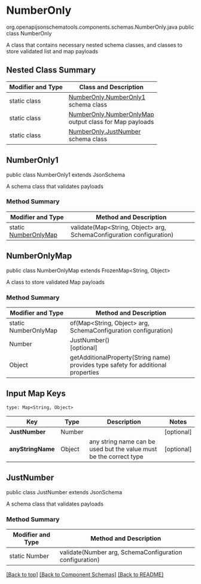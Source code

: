 # NumberOnly
org.openapijsonschematools.components.schemas.NumberOnly.java
public class NumberOnly

A class that contains necessary nested schema classes, and classes to store validated list and map payloads

## Nested Class Summary
| Modifier and Type | Class and Description |
| ----------------- | ---------------------- |
| static class | [NumberOnly.NumberOnly1](#numberonly1)<br> schema class |
| static class | [NumberOnly.NumberOnlyMap](#numberonlymap)<br> output class for Map payloads |
| static class | [NumberOnly.JustNumber](#justnumber)<br> schema class |

## NumberOnly1
public class NumberOnly1
extends JsonSchema

A schema class that validates payloads

### Method Summary
| Modifier and Type | Method and Description |
| ----------------- | ---------------------- |
| static [NumberOnlyMap](#numberonlymap) | validate(Map<String, Object> arg, SchemaConfiguration configuration) |

## NumberOnlyMap
public class NumberOnlyMap
extends FrozenMap<String, Object>

A class to store validated Map payloads

### Method Summary
| Modifier and Type | Method and Description |
| ----------------- | ---------------------- |
| static NumberOnlyMap | of(Map<String, Object> arg, SchemaConfiguration configuration) |
| Number | JustNumber()<br>[optional] |
| Object | getAdditionalProperty(String name)<br>provides type safety for additional properties |

## Input Map Keys
```
type: Map<String, Object>
```
Key | Type |  Description | Notes
------------ | ------------- | ------------- | -------------
**JustNumber** | Number |  | [optional]
**anyStringName** | Object | any string name can be used but the value must be the correct type | [optional]

## JustNumber
public class JustNumber
extends JsonSchema

A schema class that validates payloads

### Method Summary
| Modifier and Type | Method and Description |
| ----------------- | ---------------------- |
| static Number | validate(Number arg, SchemaConfiguration configuration) |

[[Back to top]](#top) [[Back to Component Schemas]](../../../README.md#Component-Schemas) [[Back to README]](../../../README.md)
